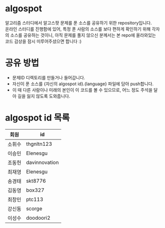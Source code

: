 algospot
========

알고리즘 스터디에서 알고스팟 문제를 푼 소스를 공유하기 위한 repository입니다.  
온라인 스터디를 진행함에 있어, 특정 푼 사람의 소스를 보다 편하게 확인하기 위해 각자의 소스를 공유하는 것이니, 아직 문제를 풀지 않으신 분께서는 본 repo에 올라와있는 코드 감상을 잠시 미루어주셨으면 합니다 :)

# 공유 방법

- 문제ID 디렉토리를 만들거나 들어갑니다.
- 자신이 푼 소스를 {자신의 algospot id}.{language} 파일에 담아 push합니다.
- 이 때 다른 사람이나 미래의 본인이 이 코드를 볼 수 있으므로, 어느 정도 주석을 달아 길을 잃지 않도록 도와줍니다.

# algospot id 목록

| 회원   	| id         	  |
|--------	|--------------	|
| 소휘수 	| thgnltn123 	  |
| 이승민 	| Elenesgu   	  |
| 조동헌 	| davinnovation |
| 최재영 	| Elenesgu   	  |
| 송경태 	| skt8776   	  |
| 김동영 	| box327   	    |
| 최창민 	| ptc113   	    |
| 강신동 	| scorge   	    |
| 이성수 	| doodoori2	    |
